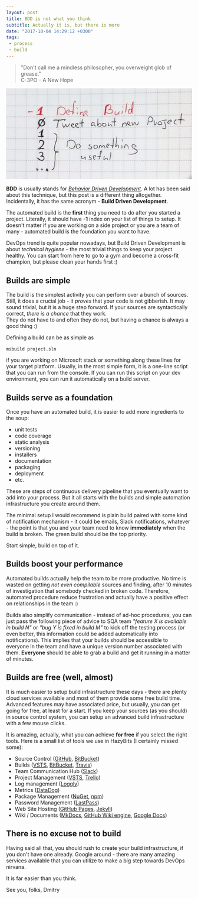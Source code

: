 ```yaml
---
layout: post
title: BDD is not what you think
subtitle: Actually it is, but there is more
date: "2017-10-04 14:29:12 +0300"
tags:
 - process
 - build
---
```


> "Don't call me a mindless philosopher, you overweight glob of grease."  
> C-3PO - A New Hope

![](/img/2017-10-04/todo.jpg)

**BDD** is usually stands for *[Behavior Driven Development](https://en.wikipedia.org/wiki/Behavior-driven_development)*.
A lot has been said about this technique, but this post is a different thing altogether.
Incidentally, it has the same acronym - **Build Driven Development**.

The automated build is the **first** thing you need to do after you started a project. Literally, it
should have **-1** index on your list of things to setup. It doesn't matter if you are working on a
side project or you are a team of many - automated build is the foundation you want to have.

DevOps trend is quite popular nowadays, but Build Driven Development is about *technical
hygiene* - the most trivial things to keep your project healthy. You can start from here to
go to a gym and become a cross-fit champion, but please clean your hands first :)

## Builds are simple
The build is the simplest activity you can perform over a bunch of sources. Still, it does a
crucial job - it *proves* that your code is not gibberish. It may sound trivial, but it is a huge
step forward. If your sources are syntactically correct, *there is a chance* that they work.  
They do not have to and often they do not, but having a chance is always a good thing :)

Defining a build can be as simple as

```
msbuild project.sln
```

if you are working on Microsoft stack or something along these lines for your target platform.
Usually, in the most simple form, it is a one-line script that you can run from the console. If you
can run this script on your dev environment, you can run it automatically on a build server.

## Builds serve as a foundation
Once you have an automated build, it is easier to add more ingredients to the soup:

- unit tests
- code coverage
- static analysis
- versioning
- installers
- documentation
- packaging
- deployment
- etc.

These are steps of continuous delivery pipeline that you eventually want to add into your process.
But it all starts with the builds and simple automation infrastructure you create around them.

The minimal setup I would recommend is plain build paired with some kind of notification mechanism -
it could be emails, Slack notifications, whatever - the point is that you and your team need to
know **immediately** when the build is broken. The green build should be the top priority.

Start simple, build on top of it.

## Builds boost your performance
Automated builds actually help the team to be more productive. No time is wasted on getting
*not even compilable* sources and finding, after 10 minutes of investigation that somebody
checked in broken code. Therefore, automated procedure reduce frustration and actually have a
positive effect on relationships in the team :)

Builds also simplify communication - instead of ad-hoc procedures, you can just pass the
following piece of advice to SQA team *"feature X is available in build N"* or *"bug Y is fixed in
build M"*  to kick off the testing process (or even better, this information could be added
automatically into notifications). This implies that your builds should be accessible to
everyone in the team and have a unique version number associated with them. **Everyone** should be
able to grab a build and get it running in a matter of minutes.

## Builds are free (well, almost)
It is much easier to setup build infrastructure these days - there are plenty cloud services
available and most of them provide some free build time. Advanced features may have
associated price, but usually, you can get going for free, at least for a start. If you keep your
sources (as you should) in source control system, you can setup an advanced build infrastructure
with a few mouse clicks.

It is amazing, actually, what you can achieve **for free** if you select the right tools.
Here is a small list of tools we use in HazyBits (I certainly missed some):

 - Source Control ([GitHub](https://github.com), [BitBucket](https://bitbucket.org))
 - Builds ([VSTS](https://www.visualstudio.com/team-services/), [BitBucket](https://bitbucket.org), [Travis](https://travis-ci.org/))
 - Team Communication Hub ([Slack](https://slack.com/))
 - Project Management ([VSTS](https://www.visualstudio.com/team-services/), [Trello](https://trello.com/))
 - Log management ([Loggly](https://www.loggly.com/))
 - Metrics ([DataDog](https://www.datadoghq.com/))
 - Package Management ([NuGet](https://www.nuget.org/), [npm](https://www.npmjs.com/))
 - Password Management ([LastPass](https://www.lastpass.com/))
 - Web Site Hosting ([GitHub Pages](https://pages.github.com/), [Jekyll](https://jekyllrb.com/))
 - Wiki / Documents ([MkDocs](http://www.mkdocs.org), [GitHub Wiki engine]((https://github.com)), [Google Docs](https://www.google.com/docs/about))

## There is no excuse not to build
Having said all that, you should rush to create your build infrastructure, if you don't have one
already. Google around - there are many amazing services available that you can utilize to make
a big step towards DevOps nirvana.

It is far easier than you think.

See you, folks,
Dmitry
